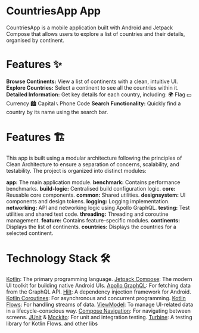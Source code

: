 CountriesApp App
==================
CountriesApp is a mobile application built with Android and Jetpack Compose that allows users to
explore a list of countries and their details, organised by continent.

# Features ✨ 
**Browse Continents:** View a list of continents with a clean, intuitive UI.
**Explore Countries:** Select a continent to see all the countries within it.
**Detailed Information:** Get key details for each country, including:
🌍 Flag
💵 Currency
🏙️ Capital
📞 Phone Code
**Search Functionality:** Quickly find a country by its name using the search bar.

# Features 🏗️ 
This app is built using a modular architecture following the principles of Clean Architecture to
ensure a separation of concerns, scalability, and testability. The project is organized into distinct modules:

**app:** The main application module.
**benchmark:** Contains performance benchmarks.
**build-logic:** Centralised build configuration logic.
**core:** Reusable core components.
**common:** Shared utilities.
**designsystem:** UI components and design tokens.
**logging:** Logging implementation.
**networking:** API and networking logic using Apollo GraphQL.
**testing:** Test utilities and shared test code.
**threading:** Threading and coroutine management.
**feature:** Contains feature-specific modules.
**continents:** Displays the list of continents.
**countries:** Displays the countries for a selected continent.

# Technology Stack 🛠️
[Kotlin](https://kotlinlang.org/): The primary programming language.
[Jetpack Compose](https://developer.android.com/compose): The modern UI toolkit for building native Android UIs.
[Apollo GraphQL](https://www.apollographql.com/): For fetching data from the GraphQL API.
[Hilt](https://developer.android.com/training/dependency-injection/hilt-android): A dependency injection framework for Android.
[Kotlin Coroutines](https://github.com/Kotlin/kotlinx.coroutines): For asynchronous and concurrent programming.
[Kotlin Flows](https://kotlinlang.org/docs/flow.html): For handling streams of data.
[ViewModel](https://developer.android.com/topic/libraries/architecture/viewmodel): To manage UI-related data in a lifecycle-conscious way.
[Compose Navigation](https://developer.android.com/develop/ui/compose/navigation): For navigating between screens.
[JUnit](https://github.com/junit-team/junit4) & [Mockito](https://github.com/mockito/mockito): For unit and integration testing.
[Turbine](https://github.com/cashapp/turbine): A testing library for Kotlin Flows.
and other libs